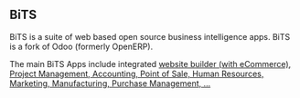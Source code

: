 BiTS
----

BiTS is a suite of web based open source business intelligence apps. BiTS is a fork of Odoo (formerly OpenERP).

The main BiTS Apps include integrated <a href="https://bits.sg">website builder (with eCommerce), Project Management, Accounting, Point of Sale, Human Resources, Marketing, Manufacturing, Purchase Management, ...  
